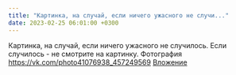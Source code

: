 ```yaml
---
title: "Картинка, на случай, если ничего ужасного не случи..."
date: 2023-02-25 06:01:00 +0300
---
```


Картинка, на случай, если ничего ужасного не случилось.
Если случилось - не смотрите на картинку.
Фотография
<a class="vk-attach" href="https://vk.com/photo41076938_457249569">https://vk.com/photo41076938_457249569</a>
<a class="vk-attach" href="https://vk.com/photo41076938_457249569">Вложение</a>
